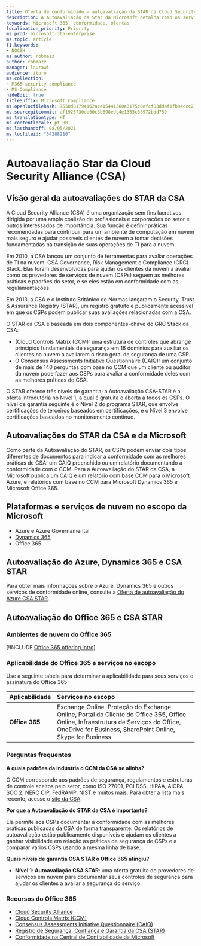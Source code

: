 ```yaml
---
title: Oferta de conformidade – autoavaliação da STAR da Cloud Security Alliance (CSA)
description: A Autoavaliação da Star da Microsoft detalha como os serviços na nuvem atendem os requisitos da Cloud Security Alliance.
keywords: Microsoft 365, conformidade, ofertas
localization_priority: Priority
ms.prod: microsoft-365-enterprise
ms.topic: article
f1.keywords:
- NOCSH
ms.author: robmazz
author: robmazz
manager: laurawi
audience: itpro
ms.collection:
- M365-security-compliance
- MS-Compliance
hideEdit: true
titleSuffix: Microsoft Compliance
ms.openlocfilehash: 7550d81794162ace15441360a3175c0efcf03ddaf1fb94ccc27e683b8077a110
ms.sourcegitcommit: af1925730de60c3b698edc4e1355c38972bdd759
ms.translationtype: HT
ms.contentlocale: pt-BR
ms.lasthandoff: 08/05/2021
ms.locfileid: "54288210"
---
```

# <a name="cloud-security-alliance-csa-star-self-assessment"></a>Autoavaliação Star da Cloud Security Alliance (CSA)

## <a name="csa-star-self-assessment-overview"></a>Visão geral da autoavaliações do STAR da CSA

A Cloud Security Alliance (CSA) é uma organização sem fins lucrativos dirigida por uma ampla coalizão de profissionais e corporações do setor e outros interessados de importância. Sua função é definir práticas recomendadas para contribuir para um ambiente de computação em nuvem mais seguro e ajudar possíveis clientes de nuvem a tomar decisões fundamentadas na transição de suas operações de TI para a nuvem.  
  
Em 2010, a CSA lançou um conjunto de ferramentas para avaliar operações de TI na nuvem: CSA Governance, Risk Management e Compliance (GRC) Stack. Elas foram desenvolvidas para ajudar os clientes da nuvem a avaliar como os provedores de serviços de nuvem (CSPs) seguem as melhores práticas e padrões do setor, e se eles estão em conformidade com as regulamentações.  
  
Em 2013, a CSA e o Instituto Britânico de Normas lançaram o Security, Trust & Assurance Registry (STAR), um registro gratuito e publicamente acessível em que os CSPs podem publicar suas avaliações relacionadas com a CSA.  
  
O STAR da CSA é baseada em dois componentes-chave do GRC Stack da CSA:

- (Cloud Controls Matrix (CCM): uma estrutura de controles que abrange princípios fundamentais de segurança em 16 domínios para auxiliar os clientes na nuvem a avaliarem o risco geral de segurança de uma CSP.
- O Consensus Assessments Initiative Questionnaire (CAIQ): um conjunto de mais de 140 perguntas com base no CCM que um cliente ou auditor da nuvem pode fazer aos CSPs para avaliar a conformidade deles com as melhores práticas de CSA.

O STAR oferece três níveis de garantia; a Autoavaliação CSA-STAR é a oferta introdutória no Nível 1, a qual é gratuita e aberta a todos os CSPs. O nível de garantia seguinte é o Nível 2 do programa STAR, que envolve certificações de terceiros baseados em certificações, e o Nível 3 envolve certificações baseados no monitoramento contínuo.

## <a name="microsoft-and-csa-star-self-assessment"></a>Autoavaliações do STAR da CSA e da Microsoft

Como parte da Autoavaliação do STAR, os CSPs podem enviar dois tipos diferentes de documentos para indicar a conformidade com as melhores práticas de CSA: um CAIQ preenchido ou um relatório documentando a conformidade com o CCM. Para a Autoavaliação do STAR da CSA, a Microsoft publica um CAIQ e um relatório com base CCM para o Microsoft Azure, e relatórios com base no CCM para Microsoft Dynamics 365 e Microsoft Office 365.  

## <a name="microsoft-in-scope-cloud-platforms--services"></a>Plataformas e serviços de nuvem no escopo da Microsoft

- Azure e Azure Governamental
- [Dynamics 365](https://aka.ms/d365-compliance-list)
- Office 365

## <a name="azure-dynamics-365-and-csa-star-self-assessment"></a>Autoavaliação do Azure, Dynamics 365 e CSA STAR

Para obter mais informações sobre o Azure, Dynamics 365 e outros serviços de conformidade online, consulte a [Oferta de autoavaliação do Azure CSA STAR](/azure/compliance/offerings/offering-csa-star-self-assessment).

## <a name="office-365-and-csa-star-self-assessment"></a>Autoavaliação do Office 365 e CSA STAR

### <a name="office-365-cloud-environments"></a>Ambientes de nuvem do Office 365

[!INCLUDE [Office 365 offering intro](../includes/o365-offering-introduction.md)]

### <a name="office-365-applicability-and-in-scope-services"></a>Aplicabilidade do Office 365 e serviços no escopo

Use a seguinte tabela para determinar a aplicabilidade para seus serviços e assinatura do Office 365:

| **Aplicabilidade** | **Serviços no escopo** |
|:------------------|:----------------------|
| **Office 365** |Exchange Online, Proteção do Exchange Online, Portal do Cliente do Office 365, Office Online, Infraestrutura de Serviços do Office, OneDrive for Business, SharePoint Online, Skype for Business |

### <a name="frequently-asked-questions"></a>Perguntas frequentes

**A quais padrões da indústria o CCM da CSA se alinha?**

O CCM corresponde aos padrões de segurança, regulamentos e estruturas de controle aceitos pelo setor, como ISO 27001, PCI DSS, HIPAA, AICPA SOC 2, NERC CIP, FedRAMP, NIST e muitos mais. Para obter a lista mais recente, acesse o [site da CSA](https://cloudsecurityalliance.org/).

**Por que a Autoavaliação do STAR da CSA é importante?**

Ela permite aos CSPs documentar a conformidade com as melhores práticas publicadas da CSA de forma transparente. Os relatórios de autoavaliação estão publicamente disponíveis e ajudam os clientes a ganhar visibilidade em relação às práticas de segurança de CSPs e a comparar vários CSPs usando a mesma linha de base.

**Quais níveis de garantia CSA STAR o Office 365 atingiu?**

- **Nível 1**: **Autoavaliação CSA STAR**: uma oferta gratuita de provedores de serviços em nuvem para documentar seus controles de segurança para ajudar os clientes a avaliar a segurança do serviço.

### <a name="office-365-resources"></a>Recursos do Office 365

- [Cloud Security Alliance](https://cloudsecurityalliance.org/)
- [Cloud Controls Matrix (CCM)](https://cloudsecurityalliance.org/group/cloud-controls-matrix/)
- [Consensus Assessments Initiative Questionnaire (CAIQ)](https://cloudsecurityalliance.org/group/consensus-assessments/)
- [Registro de Segurança, Confiança e Garantia da CSA (STAR)](https://cloudsecurityalliance.org/star/)
- [Conformidade na Central de Confiabilidade da Microsoft](https://www.microsoft.com/trust-center/compliance/compliance-overview)